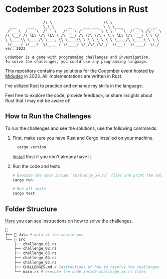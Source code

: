 # Codember 2023 Solutions in Rust

```text
                 /\ \                       /\ \
  ___     ___    \_\ \      __     ___ ___  \ \ \____     __    _ __
 /'___\  / __`\  /'_` \   /'__`\ /' __` __`\ \ \ '__`\  /'__`\ /\`'__\
/\ \__/ /\ \L\ \/\ \L\ \ /\  __/ /\ \/\ \/\ \ \ \ \L\ \/\  __/ \ \ \/
\ \____\\ \____/\ \___,_\\ \____\\ \_\ \_\ \_\ \ \_,__/\ \____\ \ \_\
 \/____/ \/___/  \/__,_ / \/____/ \/_/\/_/\/_/  \/___/  \/____/  \/_/
ver. 2023

Codember is a game with programming challenges and investigation.
To solve the challenges, you could use any programming language.
```

This repository contains my solutions for the Codember event hosted by [Midudev](https://midu.dev/)
in 2023. All implementations are written in Rust.

I've utilized Rust to practice and enhance my skills in the language.

Feel free to explore the code, provide feedback, or share insights about Rust
that I may not be aware of!

## How to Run the Challenges

To run the challenges and see the solutions, use the following commands:

1. First, make sure you have Rust and Cargo installed on your machine.

   ```bash
     cargo version
   ```

   [Install](https://www.rust-lang.org/tools/install) Rust if you don't already
   have it.

1. Run the code and tests

   ```bash
   # Execute the code inside `challenge_xx.rs` files and print the solutions
   cargo run

   # Run all tests
   cargo test
   ```

## Folder Structure

[Here](./src/CHALLENGES.md) you can see instructions on how to solve the challenges.

```bash
📂 .
├── 📂 data # data of the challenges
└── 📂 src
    ├── challenge_01.rs
    ├── challenge_02.rs
    ├── challenge_03.rs
    ├── challenge_04.rs
    ├── challenge_05.rs
    ├── CHALLENGES.md # Instructions of how to resolve the challenges
    └── main.rs # execute the code inside challenge_xx.rs files
```
